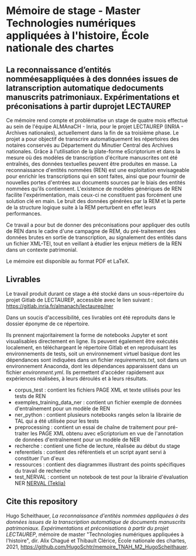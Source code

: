 # Mémoire de stage - Master Technologies numériques appliquées à l'histoire, École nationale des chartes

## La reconnaissance d’entités nomméesappliquées à des données issues de latranscription automatique dedocuments manuscrits patrimoniaux. Expérimentations et préconisations à partir duprojet LECTAUREP

Ce mémoire rend compte et problématise un stage de quatre mois effectué au sein de l'équipe ALMAnaCH - Inria, pour le projet LECTAUREP (INRIA - Archives nationales), actuellement dans la fin de sa troisième phase. Le projet a pour objectif de transcrire automatiquement les répertoires des notaires conservés au Département du Minutier Central des Archives nationales. Grâce à l'utilisation de la plate-forme eScriptorium et dans la mesure où des modèles de transcription d'écriture manuscrites ont été entraînés, des données textuelles peuvent être produites en masse. La reconnaissance d'entités nommées (REN) est une exploitation envisageable pour enrichir les transcriptions qui en sont faites, ainsi que pour fournir de nouvelles portes d'entrées aux documents sources par le biais des entités nommées qu'ils contiennent. L'existence de modèles génériques de REN facilite l'expérimentation, mais ceux-ci ne constituent pas forcément une solution clé en main. Le bruit des données générées par la REM et la perte de la structure logique suite à la REM perturbent en effet leurs performances. 

Ce travail a pour but de donner des préconisations pour appliquer des outils de REN dans le cadre d'une campagne de REM, du pré-traitement des données brutes en sortie de transcription, au signalement des entités dans un fichier XML-TEI, tout en veillant à étudier les enjeux métiers de la REN dans un contexte patrimonial. 

Le mémoire est disponible au format PDF et LaTeX.

## Livrables

Le travail produit durant ce stage a été stocké dans un sous-répertoire du projet Gitlab de LECTAUREP, accessible avec le lien suivant : https://gitlab.inria.fr/almanach/lectaurep/ner

Dans un soucis d'accessibilité, ces livrables ont été reproduits dans le dossier éponyme de ce répertoire. 

Ils prennent majoritairement la forme de notebooks Jupyter et sont visualisables directement en ligne. Ils peuvent également être exécutés localement, en téléchargeant le répertoire Gitlab et en reproduisant les environnements de tests, soit un environnement virtuel basique dont les dépendances sont indiquées dans un fichier *requirements.txt*, soit dans un environnement Anaconda, dont les dépendances apparaissent dans un fichier *environment.yml*. Ils permettent d'accéder rapidement aux expériences réalisées, à leurs déroulés et à leurs résultats.

* corpus_test : contient les fichiers PAGE XML et texte utilisés pour les tests de REN
* exemples_training_data_ner : contient un fichier exemple de données d'entraînement pour un modèle de REN
* ner_python : contient plusieurs notebooks rangés selon la librairie de TAL qui a été utilisée pour les tests
* preprocessing : contient un essai de chaîne de traitement pour pré-traiter les PAGE XML obtenu avec eScriptorium en vue de l'annotation de données d'entraînement pour un modèle de NER
* recherche : contient une fiche de lecture, réalisée au début du stage
* referentiels : contient des référentiels et un script ayant servi à constituer l'un d'eux
* ressources : contient des diagrammes illustrant des points spécifiques du travail de recherche
* test_NERVAL : contient un notebook de test pour la librairie d'évaluation NER [NERVAL (Teklia)](https://teklia.com/blog/202104-nerval/)

## Cite this repository

Hugo Scheithauer, *La reconnaissance d'entités nommées appliquées à des données issues de la transcription automatique de documents manuscrits patrimoniaux. Expérimentations et préconisations à partir du projet LECTAUREP*, mémoire de master "Technologies numériques appliquées à l'histoire", dir. Alix Chagué et Thibault Clérice, École nationale des chartes, 2021, https://github.com/HugoSchtr/memoire_TNAH_M2_HugoScheithauer.
